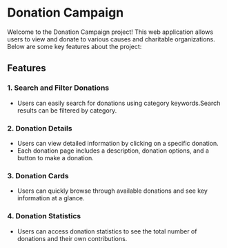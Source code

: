 
# Donation Campaign

Welcome to the Donation Campaign project! This web application allows users to view and donate to various causes and charitable organizations. Below are some key features about the project:

## Features

### 1. Search and Filter Donations
   - Users can easily search for donations using category keywords.Search results can be filtered by category.

### 2. Donation Details
   - Users can view detailed information by clicking on a specific donation.
   - Each donation page includes a description, donation options, and a button to make a donation.

### 3. Donation Cards
   - Users can quickly browse through available donations and see key information at a glance.

### 4. Donation Statistics
   - Users can access donation statistics to see the total number of donations and their own contributions.


